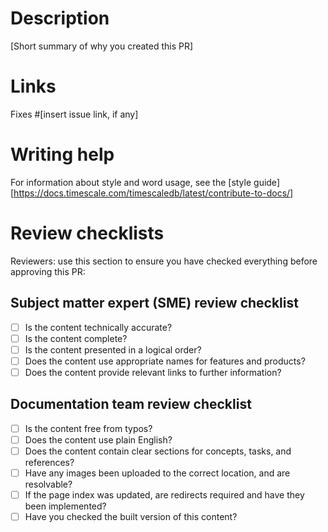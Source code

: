 # Description

[Short summary of why you created this PR]

# Links

Fixes #[insert issue link, if any]

# Writing help

For information about style and word usage, see the [style guide][https://docs.timescale.com/timescaledb/latest/contribute-to-docs/]

# Review checklists
Reviewers: use this section to ensure you have checked everything before approving this PR:

## Subject matter expert (SME) review checklist

- [ ] Is the content technically accurate?
- [ ] Is the content complete?
- [ ] Is the content presented in a logical order?
- [ ] Does the content use appropriate names for features and products?
- [ ] Does the content provide relevant links to further information?

## Documentation team review checklist

- [ ] Is the content free from typos?
- [ ] Does the content use plain English?
- [ ] Does the content contain clear sections for concepts, tasks, and references?
- [ ] Have any images been uploaded to the correct location, and are resolvable?
- [ ] If the page index was updated, are redirects required
      and have they been implemented?
- [ ] Have you checked the built version of this content?
